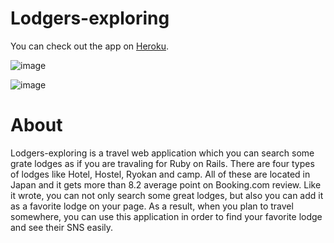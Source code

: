 # Lodgers-exploring
You can check out the app on [Heroku](https://lodgers-exploring.herokuapp.com/).

![image](https://user-images.githubusercontent.com/69783643/92995134-92068d80-f53b-11ea-8336-af0397fb7797.png)  
 



![image](https://user-images.githubusercontent.com/69783643/92995211-5c15d900-f53c-11ea-8155-1c6eec22c689.png)  




# About
Lodgers-exploring is a travel web application which you can search some grate lodges as if you are travaling for Ruby on Rails.
There are four types of lodges like Hotel, Hostel, Ryokan and camp. All of these are located in Japan and it gets more than 8.2 average point on Booking.com review.
Like it wrote, you can not only search some great lodges, but also you can add it as a favorite lodge on your page. As a result, when you plan to travel somewhere, you can use this application in order to find your favorite lodge and see their SNS easily.

